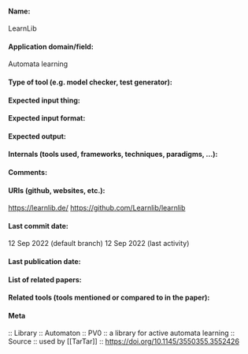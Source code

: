 #### Name:
LearnLib

#### Application domain/field:
Automata learning

#### Type of tool (e.g. model checker, test generator):

#### Expected input thing:

#### Expected input format:

#### Expected output:

#### Internals (tools used, frameworks, techniques, paradigms, ...):

#### Comments:

#### URIs (github, websites, etc.):
https://learnlib.de/
https://github.com/Learnlib/learnlib

#### Last commit date:
12 Sep 2022 (default branch)
12 Sep 2022 (last activity)

#### Last publication date:

#### List of related papers:

#### Related tools (tools mentioned or compared to in the paper):

#### Meta
:: Library
:: Automaton
:: PV0 :: a library for active automata learning
:: Source :: used by [[TarTar]] :: https://doi.org/10.1145/3550355.3552426

